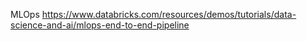 MLOps
https://www.databricks.com/resources/demos/tutorials/data-science-and-ai/mlops-end-to-end-pipeline

